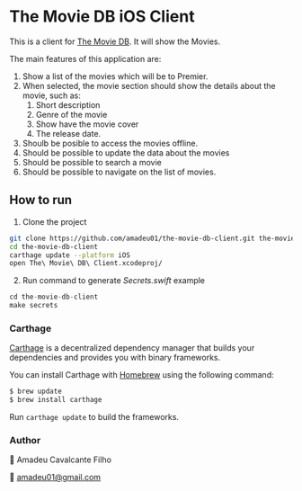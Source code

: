 # The Movie DB iOS Client

This is a client for [The Movie DB](www.themoviedb.org). It will show the Movies.

The main features of this application are:

1. Show a list of the movies which will be to Premier.
2. When selected, the movie section should show the details about the movie, such as:
    1. Short description
    2. Genre of the movie
    3. Show have the movie cover
    4. The release date.
3. Shoulb be posible to access the movies offline.
4. Should be possible to update the data about the movies
5. Should be possible to search a movie
6. Should be possible to navigate on the list of movies.


## How to run

1. Clone the project

```bash
git clone https://github.com/amadeu01/the-movie-db-client.git the-movie-db-client
cd the-movie-db-client
carthage update --platform iOS
open The\ Movie\ DB\ Client.xcodeproj/
```

2. Run command to generate *Secrets.swift* example

```swift
cd the-movie-db-client
make secrets
```

### Carthage

[Carthage](https://github.com/Carthage/Carthage) is a decentralized dependency manager that builds your dependencies and provides you with binary frameworks.

You can install Carthage with [Homebrew](http://brew.sh/) using the following command:

```bash
$ brew update
$ brew install carthage
```

Run `carthage update` to build the frameworks.


### Author

:name_badge: Amadeu Cavalcante Filho

:email: amadeu01@gmail.com 
